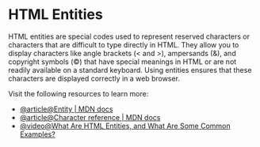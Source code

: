 # HTML Entities

HTML entities are special codes used to represent reserved characters or characters that are difficult to type directly in HTML. They allow you to display characters like angle brackets (&lt; and &gt;), ampersands (&amp;), and copyright symbols (&copy;) that have special meanings in HTML or are not readily available on a standard keyboard. Using entities ensures that these characters are displayed correctly in a web browser.

Visit the following resources to learn more:

- [@article@Entity | MDN docs](https://developer.mozilla.org/en-US/docs/Glossary/Entity)
- [@article@Character reference | MDN docs](https://developer.mozilla.org/en-US/docs/Glossary/Character_reference)
- [@video@What Are HTML Entities, and What Are Some Common Examples?](https://www.youtube.com/watch?v=brTVRzirTGM)